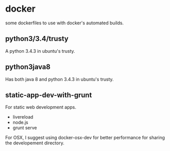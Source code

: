 # docker
some dockerfiles to use with docker's automated builds.

## python3/3.4/trusty

A python 3.4.3 in ubuntu's trusty.

## python3java8

Has both java 8 and python 3.4.3 in ubuntu's trusty.

## static-app-dev-with-grunt

For static web development apps.
- livereload
- node.js
- grunt serve

For OSX, I suggest using docker-osx-dev for better performance for sharing the developement directory.
